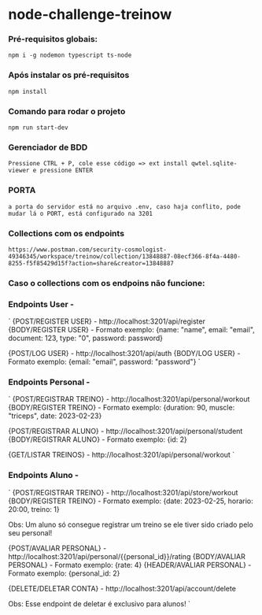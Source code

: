 # node-challenge-treinow

### Pré-requisitos globais:
`npm i -g nodemon typescript ts-node`

### Após instalar os pré-requisitos
`npm install`

### Comando para rodar o projeto
`npm run start-dev`

### Gerenciador de BDD
`Pressione CTRL + P, cole esse código => ext install qwtel.sqlite-viewer e pressione ENTER`

### PORTA
`a porta do servidor está no arquivo .env, caso haja conflito, pode mudar lá o PORT, está configurado na 3201`

### Collections com os endpoints
`https://www.postman.com/security-cosmologist-49346345/workspace/treinow/collection/13848887-08ecf366-8f4a-4480-8255-f5f85429d15f?action=share&creator=13848887`

### Caso o collections com os endpoins não funcione:
### Endpoints User -
`
{POST/REGISTER USER} - http://localhost:3201/api/register
{BODY/REGISTER USER} - Formato exemplo: {name: "name", email: "email", document: 123, type: "0", password: password}

{POST/LOG USER} - http://localhost:3201/api/auth
{BODY/LOG USER} - Formato exemplo: {email: "email", password: "password"}
`

### Endpoints Personal -
`
{POST/REGISTRAR TREINO} - http://localhost:3201/api/personal/workout
{BODY/REGISTER TREINO} - Formato exemplo: {duration: 90, muscle: "triceps", date: 2023-02-23}

{POST/REGISTRAR ALUNO} - http://localhost:3201/api/personal/student
{BODY/REGISTRAR ALUNO} - Formato exemplo: {id: 2}

{GET/LISTAR TREINOS} - http://localhost:3201/api/personal/workout
`

### Endpoints Aluno -
`
{POST/REGISTRAR TREINO} - http://localhost:3201/api/store/workout
{BODY/REGISTER TREINO} - Formato exemplo: {date: 2023-02-25, horario: 20:00, treino: 1}

Obs: Um aluno só consegue registrar um treino se ele tiver sido criado pelo seu personal!

{POST/AVALIAR PERSONAL} - http://localhost:3201/api/personal/{{personal_id}}/rating
{BODY/AVALIAR PERSONAL} - Formato exemplo: {rate: 4}
{HEADER/AVALIAR PERSONAL} - Formato exemplo: {personal_id: 2}

{DELETE/DELETAR CONTA} - http://localhost:3201/api/account/delete

Obs: Esse endpoint de deletar é exclusivo para alunos!
`